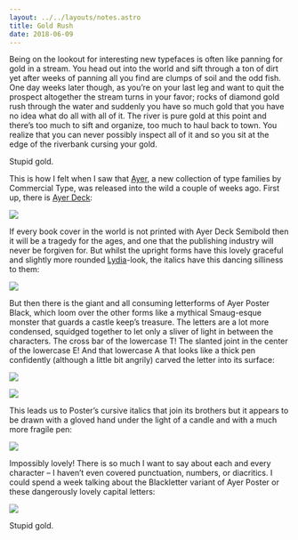 ```yaml
---
layout: ../../layouts/notes.astro
title: Gold Rush
date: 2018-06-09
---
```


Being on the lookout for interesting new typefaces is often like panning for gold in a stream. You head out into the world and sift through a ton of dirt yet after weeks of panning all you find are clumps of soil and the odd fish. One day weeks later though, as you’re on your last leg and want to quit the prospect altogether the stream turns in your favor; rocks of diamond gold rush through the water and suddenly you have so much gold that you have no idea what do all with all of it. The river is pure gold at this point and there’s too much to sift and organize, too much to haul back to town. You realize that you can never possibly inspect all of it and so you sit at the edge of the riverbank cursing your gold.

Stupid gold.

This is how I felt when I saw that [Ayer](https://commercialtype.com/catalog/ayer), a new collection of type families by Commercial Type, was released into the wild a couple of weeks ago. First up, there is [Ayer Deck](https://commercialtype.com/catalog/ayer_deck/bold):

![](https://buttondown.s3.us-west-2.amazonaws.com/images/97c76948-22f1-4938-b3e6-33907ae3697c.png)

If every book cover in the world is not printed with Ayer Deck Semibold then it will be a tragedy for the ages, and one that the publishing industry will never be forgiven for. But whilst the upright forms have this lovely graceful and slightly more rounded [Lydia](https://www.colophon-foundry.org/typefaces/lydia/)-look, the italics have this dancing silliness to them:

![](https://buttondown.s3.us-west-2.amazonaws.com/images/83dcb7c2-fa9c-44a7-8fc4-b68cca6ebc15.png)

But then there is the giant and all consuming letterforms of Ayer Poster Black, which loom over the other forms like a mythical Smaug-esque monster that guards a castle keep’s treasure. The letters are a lot more condensed, squidged together to let only a sliver of light in between the characters. The cross bar of the lowercase T! The slanted joint in the center of the lowercase E! And that lowercase A that looks like a thick pen confidently (although a little bit angrily) carved the letter into its surface:

![](https://buttondown.s3.us-west-2.amazonaws.com/images/5805afc9-6a7a-4a74-bbf8-b17916e27c2b.png)

![](https://buttondown.s3.us-west-2.amazonaws.com/images/3c8c8ad7-1997-4f2c-ad3d-2e02d83d91fe.png)

This leads us to Poster’s cursive italics that join its brothers but it appears to be drawn with a gloved hand under the light of a candle and with a much more fragile pen:

![](https://buttondown.s3.us-west-2.amazonaws.com/images/fad6d6b4-c99e-4458-adb1-cc223bbdca9a.png)

Impossibly lovely! There is so much I want to say about each and every character – I haven’t even covered punctuation, numbers, or diacritics. I could spend a week talking about the Blackletter variant of Ayer Poster or these dangerously lovely capital letters:

![](https://buttondown.s3.us-west-2.amazonaws.com/images/f5deb9d8-0d4e-4897-ab23-597459ceb5d2.png)

Stupid gold.
